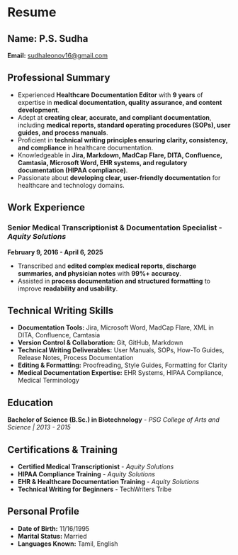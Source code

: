 # Resume
## Name: P.S. Sudha
**Email:** [sudhaleonov16@gmail.com](mailto:sudhaleonov16@gmail.com)

## **Professional Summary**
- Experienced **Healthcare Documentation Editor** with **9 years** of expertise in **medical documentation, quality assurance, and content development**.
- Adept at **creating clear, accurate, and compliant documentation**, including **medical reports, standard operating procedures (SOPs), user guides, and process manuals**.
- Proficient in **technical writing principles ensuring clarity, consistency, and compliance** in healthcare documentation.
- Knowledgeable in **Jira, Markdown, MadCap Flare, DITA, Confluence, Camtasia, Microsoft Word, EHR systems, and regulatory documentation (HIPAA compliance)**.
- Passionate about **developing clear, user-friendly documentation** for healthcare and technology domains.

## **Work Experience**
### **Senior Medical Transcriptionist & Documentation Specialist** - *Aquity Solutions*
**February 9, 2016 - April 6, 2025**

- Transcribed and **edited complex medical reports, discharge summaries, and physician notes** with **99%+ accuracy**.
- Assisted in **process documentation and structured formatting** to improve **readability and usability**.

## **Technical Writing Skills**
- **Documentation Tools:** Jira, Microsoft Word, MadCap Flare, XML in DITA, Confluence, Camtasia
- **Version Control & Collaboration:** Git, GitHub, Markdown
- **Technical Writing Deliverables:** User Manuals, SOPs, How-To Guides, Release Notes, Process Documentation
- **Editing & Formatting:** Proofreading, Style Guides, Formatting for Clarity
- **Medical Documentation Expertise:** EHR Systems, HIPAA Compliance, Medical Terminology

## **Education**
**Bachelor of Science (B.Sc.) in Biotechnology** - *PSG College of Arts and Science | 2013 - 2015*

## **Certifications & Training**
- **Certified Medical Transcriptionist** - *Aquity Solutions*
- **HIPAA Compliance Training** - *Aquity Solutions*
- **EHR & Healthcare Documentation Training** - *Aquity Solutions*
- **Technical Writing for Beginners** - TechWriters Tribe

## **Personal Profile**
- **Date of Birth:** 11/16/1995
- **Marital Status:** Married
- **Languages Known:** Tamil, English